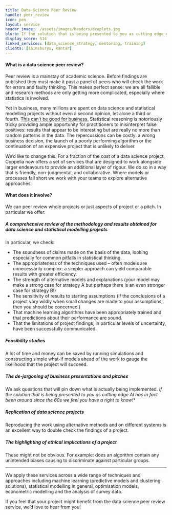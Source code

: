 ```yaml
---
title: Data Science Peer Review
handle: peer_review
icon: pen
layout: service
header_image:  /assets/images/headers/droplets.jpg
blurb: If the solution that is being presented to you as cutting edge AI has in fact been around since the 60s we feel you have a right to know!
display_score: S14
linked_services: [data_science_strategy, mentoring, training]
clients: [sainsburys, kantar]
---
```


#### What is a data science peer review?

Peer review is a mainstay of academic science. Before findings are published they must make it past a panel of peers who will check the work for errors and faulty thinking. This makes perfect sense: we are all fallible and research methods are only getting more complicated, especially where statistics is involved.

Yet in business, many millions are spent on data science and statistical modelling projects without even a second opinion, let alone a third or fourth. [This can’t be good for business.](https://rss.onlinelibrary.wiley.com/doi/full/10.1111/j.1740-9713.2017.01002.x) Statistical reasoning is notoriously tricky providing ample opportunity for practitioners to misinterpret false positives: results that appear to be interesting but are really no more than random patterns in the data. The repercussions can be costly: a wrong business decision, the launch of a poorly performing algorithm or the continuation of an expensive project that is unlikely to deliver.

We’d like to change this. For a fraction of the cost of a data science project, Coppelia now offers a set of services that are designed to work alongside larger endeavours to provide an additional layer of rigour. We do so in a way that is friendly, non-judgmental, and collaborative. Where models or processes fall short we work with your teams to explore alternative approaches.

#### What does it involve?

We can peer review whole projects or just aspects of project or a pitch. In particular we offer:

##### A comprehensive review of the methodology and results obtained for data science and statistical modelling projects

In particular, we check:

- The soundness of claims made on the basis of the data, looking especially for common pitfalls in statistical thinking.
- The appropriateness of the techniques used – often models are unnecessarily complex: a simpler approach can yield comparable results with greater efficiency.
- The strength of alternative models and explanations (your model may make a strong case for strategy A but perhaps there is an even stronger case for strategy B!)
- The sensitivity of results to starting assumptions (if the conclusions of a project vary wildly when small changes are made to your assumptions, then you should be concerned.)
- That machine learning algorithms have been appropriately trained and that predictions about their performance are sound.
- That the limitations of project findings, in particular levels of uncertainty, have been successfully communicated.

##### Feasibility studies

A lot of time and money can be saved by running simulations and constructing simple what-if models ahead of the work to gauge the likelihood that the project will succeed.

##### The de-jargoning of business presentations and pitches

We ask questions that will pin down what is actually being implemented. *If the solution that is being presented to you as cutting edge AI has in fact been around since the 60s we feel you have a right to know!**

##### Replication of data science projects

Reproducing the work using alternative methods and on different systems is an excellent way to double check the findings of a project.

##### The highlighting of ethical implications of a project

These might not be obvious. For example: does an algorithm contain any unintended biases causing to discriminate against particular groups.

---

We apply these services across a wide range of techniques and approaches including machine learning (predictive models and clustering solutions), statistical modelling in general, optimisation models, econometric modelling and the analysis of survey data.

If you feel that your project might benefit from the data science peer review service, we’d love to hear from you!
